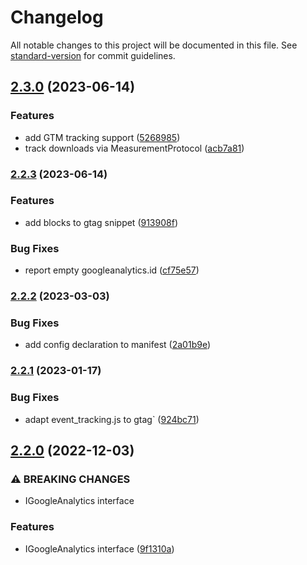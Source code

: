 # Changelog

All notable changes to this project will be documented in this file. See [standard-version](https://github.com/conventional-changelog/standard-version) for commit guidelines.

## [2.3.0](https://github.com/ckan/ckanext-googleanalytics/compare/v2.2.3...v2.3.0) (2023-06-14)


### Features

* add GTM tracking support ([5268985](https://github.com/ckan/ckanext-googleanalytics/commit/52689855758ad1368bd8ae8a785443761ba0abe4))
* track downloads via MeasurementProtocol ([acb7a81](https://github.com/ckan/ckanext-googleanalytics/commit/acb7a81bc43f7c0eef94f78a2a605dfb8a8db20b))

### [2.2.3](https://github.com/ckan/ckanext-googleanalytics/compare/v2.2.2...v2.2.3) (2023-06-14)


### Features

* add blocks to gtag snippet ([913908f](https://github.com/ckan/ckanext-googleanalytics/commit/913908fc611f59be80322238953edcc84e3b0f06))


### Bug Fixes

* report empty googleanalytics.id ([cf75e57](https://github.com/ckan/ckanext-googleanalytics/commit/cf75e577cb70fc9c5b0be270c07fb68376646c46))

### [2.2.2](https://github.com/ckan/ckanext-googleanalytics/compare/v2.2.1...v2.2.2) (2023-03-03)


### Bug Fixes

* add config declaration to manifest ([2a01b9e](https://github.com/ckan/ckanext-googleanalytics/commit/2a01b9e35460bf15e3b812efc49af6e2712c88b5))

### [2.2.1](https://github.com/ckan/ckanext-googleanalytics/compare/v2.2.0...v2.2.1) (2023-01-17)


### Bug Fixes

* adapt event_tracking.js to gtag` ([924bc71](https://github.com/ckan/ckanext-googleanalytics/commit/924bc71a33dce4e846df9ce77f1ba1036f9dc788))

## [2.2.0](https://github.com/ckan/ckanext-googleanalytics/compare/v2.1.1...v2.2.0) (2022-12-03)


### ⚠ BREAKING CHANGES

* IGoogleAnalytics interface

### Features

* IGoogleAnalytics interface ([9f1310a](https://github.com/ckan/ckanext-googleanalytics/commit/9f1310af20b9dd0bf8eab43021bda89a0a2f7705))
